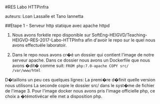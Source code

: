#RES Labo HTTPinfra

auteurs: Loan Lassalle et Tano Iannetta


##Etape 1 - Serveur http statique avec apache httpd

1. Nous avons forkéle repo disponible sur SoftEng-HEIGVD/Teaching-HEIGVD-RES-2017-Labo-HTTPInfra afin d'avoir le repo sur le quel nous avons effectuéle laboratoir.

2. Dans le repo nous avons cr�é un dossier qui contient l'image de notre serveur apache. Dans ce dossier nous avons un Dockerfile que nous avons �dit� comme suit:
`FROM php:7.0-apache
COPY src/ /var/www/html`   

D�taillons un peu ces quelques lignes:
La premi�re d�finit quelle version nous utilisons
La seconde copie le dossier src/ dans le syst�me de fichier de l'image
3. Pour l'image docker nous avons pris l'image officielle php, ce choix a �témotivécar elle met a disposition php.
